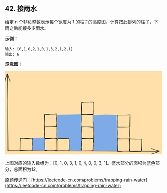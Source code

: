## 42. 接雨水

给定 n 个非负整数表示每个宽度为 1 的柱子的高度图，计算按此排列的柱子，下雨之后能接多少雨水。

**示例：**

``` text
输入: [0,1,0,2,1,0,1,3,2,1,2,1]
输出: 6
```

**示意图：**

![接雨水](./接雨水/接雨水.png)

上图对应的输入数组为：\[0, 1, 0, 3, 1, 0, 4, 0, 0, 3, 1\]。盛水部分的面积为蓝色部分，总面积为12。

原题传送门：[https://leetcode-cn.com/problems/trapping-rain-water](https://leetcode-cn.com/problems/trapping-rain-water)
